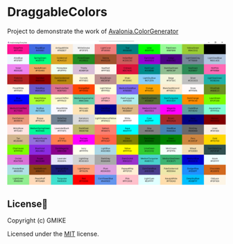 # DraggableColors

Project to demonstrate the work of [Avalonia.ColorGenerator](https://github.com/RomanSoloweow/Avalonia.ColorGenerator)

![](https://github.com/RomanSoloweow/DraggableColors/blob/master/Example.png)

## License📑

Copyright (c) GMIKE

Licensed under the [MIT](LICENSE) license.

